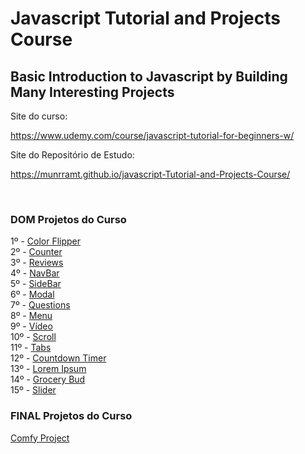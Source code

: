 # Javascript Tutorial and Projects Course

## Basic Introduction to Javascript by Building Many Interesting Projects

Site do curso:

https://www.udemy.com/course/javascript-tutorial-for-beginners-w/

Site do Repositório de Estudo:

https://munrramt.github.io/javascript-Tutorial-and-Projects-Course/

<br>

### DOM Projetos do Curso

1º - [Color Flipper](https://munrramt.github.io/javascript-Tutorial-and-Projects-Course/secao-06/1-color-flipper/minhaSolucao/index.html)<br>
2º - [Counter](https://munrramt.github.io/javascript-Tutorial-and-Projects-Course/secao-06/2-counter/minhaSolucao/index.html)<br>
3º - [Reviews](https://munrramt.github.io/javascript-Tutorial-and-Projects-Course/secao-06/3-reviews/minhaSolucao/index.html)<br>
4º - [NavBar](https://munrramt.github.io/javascript-Tutorial-and-Projects-Course/secao-06/4-navbar/minhaSolucao/index.html)<br>
5º - [SideBar](https://munrramt.github.io/javascript-Tutorial-and-Projects-Course/secao-06/5-sidebar/minhaSolucao/index.html)<br>
6º - [Modal](https://munrramt.github.io/javascript-Tutorial-and-Projects-Course/secao-06/6-modal/minhaSolucao/index.html)<br>
7º - [Questions](https://munrramt.github.io/javascript-Tutorial-and-Projects-Course/secao-06/7-questions/minhaSolucao/index.html)<br>
8º - [Menu](https://munrramt.github.io/javascript-Tutorial-and-Projects-Course/secao-06/8-menu/minhaSolucao/index.html)<br>
9º - [Vídeo](https://munrramt.github.io/javascript-Tutorial-and-Projects-Course/secao-06/9-video/minhaSolucao/index.html)<br>
10º - [Scroll](https://munrramt.github.io/javascript-Tutorial-and-Projects-Course/secao-06/10-scroll/minhaSolucao/index.html)<br>
11º - [Tabs](https://munrramt.github.io/javascript-Tutorial-and-Projects-Course/secao-06/11-tabs/minhaSolucao/index.html)<br>
12º - [Countdown Timer](https://munrramt.github.io/javascript-Tutorial-and-Projects-Course/secao-06/12-countdown-timer/minhaSolucao/index.html)<br>
13º - [Lorem Ipsum](https://munrramt.github.io/javascript-Tutorial-and-Projects-Course/secao-06/13-lorem-ipsum/minhaSolucao/index.html)<br>
14º - [Grocery Bud](https://munrramt.github.io/javascript-Tutorial-and-Projects-Course/secao-06/14-grocery-bud/minhaSolucao/index.html)<br>
15º - [Slider](https://munrramt.github.io/javascript-Tutorial-and-Projects-Course/secao-06/15-slider/minhaSolucao/index.html)<br>

### FINAL Projetos do Curso

[Comfy Project](https://munrramt.github.io/javascript-Tutorial-and-Projects-Course/secao-17/comfy-project/index.html)<br>
